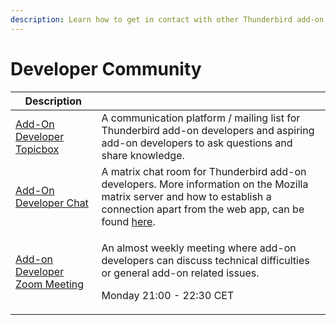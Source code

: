 ```yaml
---
description: Learn how to get in contact with other Thunderbird add-on developers.
---
```


# Developer Community

|                                                  Description                                                |                                                                                                                                                                                                                     |
| ----------------------------------------------------------------------------------------------------------- | ------------------------------------------------------------------------------------------------------------------------------------------------------------------------------------------------------------------- |
| [Add-On Developer Topicbox](https://thunderbird.topicbox.com/groups/addons)                                 | A communication platform / mailing list for Thunderbird add-on developers and aspiring add-on developers to ask questions and share knowledge.                                                                      |
| [Add-On Developer Chat](https://chat.mozilla.org/#/room/#tb-addon-developers:mozilla.org)                   | A matrix chat room for Thunderbird add-on developers. More information on the Mozilla matrix server and how to establish a connection apart from the web app, can be found [here](https://wiki.mozilla.org/Matrix). |
| [Add-on Developer Zoom Meeting](https://us02web.zoom.us/j/84871054746?pwd=bTlvTEdEbG0yV29rTU5xQ1NRdnBlUT09) | <p>An almost weekly meeting where add-on developers can discuss technical difficulties or general add-on related issues.</p><p></p><p>Monday 21:00 - 22:30 CET</p>                                                  |
